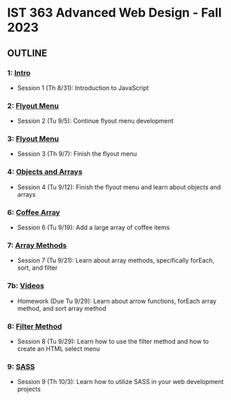 # IST 363 Advanced Web Design - Fall 2023

## OUTLINE

### 1: [Intro](01_intro)
* Session 1 (Th 8/31): Introduction to JavaScript

### 2: [Flyout Menu](02_flyout_menu)
* Session 2 (Tu 9/5): Continue flyout menu development

### 3: [Flyout Menu](03_finished_flyout_menu)
* Session 3 (Th 9/7): Finish the flyout menu

### 4: [Objects and Arrays](04_array_objects)
* Session 4 (Tu 9/12): Finish the flyout menu and learn about objects and arrays

### 6: [Coffee Array](06_coffee_array)
* Session 6 (Tu 9/19): Add a large array of coffee items

### 7: [Array Methods](07_array_methods)
* Session 7 (Tu 9/21): Learn about array methods, specifically forEach, sort, and filter

### 7b: [Videos](07b_videos)
* Homework (Due Tu 9/29): Learn about arrow functions, forEach array method, and sort array method

### 8: [Filter Method](08_filter)
* Session 8 (Tu 9/29): Learn how to use the filter method and how to create an HTML select menu

### 9: [SASS](09_sass)
* Session 9 (Th 10/3): Learn how to utilize SASS in your web development projects